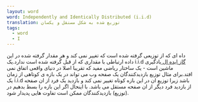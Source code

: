 ```yaml
---
layout: word
word: Independently and Identically Distributed (i.i.d)
translation: توزیع شده به شکل مستقل و یکسان
tags:
  - word
  - I
---
```

داه ای که از توزیعی گرفته شده است که تغییر نمی کند و هر مقدار گرفته شده در این داده ارتباطی با مقداری که از قبل گرفته شده است ندارد.یک i.i.d [گاز ایده ال ](https://wikipedia.org/wiki/Ideal_gas)یادگیری ماشین است - یک ساختار ریاضی مفید که تقریبا اصلا در دنیای واقعی اتفاق نمی افتد.برای مثال توزیع بازدیدکنندگان یک صفحه وب می تواند در یک بازه ی کوتاهی از زمان یک i.i.d باشد زیرا توزیع ان در این بازه کوتاه تغییر نمی کند و بازدید یک فرد از ان صفحه از بازدید فرد دیگر از ان صفحه مستقل می باشد. با اینحال اگر این بازه را بسط بدهیم در (توزیع) بازدیدکنندگان  ممکن است تفاوت هایی پدیدار شود.